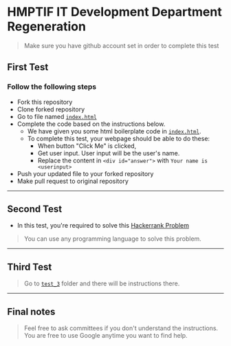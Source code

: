 # HMPTIF IT Development Department Regeneration

> Make sure you have github account set in order to complete this test

## First Test

### Follow the following steps
+ Fork this repository
+ Clone forked repository
+ Go to file named [`index.html`](https://github.com/Sistech-uphmc/ProgDiv-Regen2021/blob/main/index.html)
+ Complete the code based on the instructions below.
    * We have given you some html boilerplate code in [`index.html`]().
    * To complete this test, your webpage should be able to do these:
        - When button "Click Me" is clicked,
        - Get user input. User input will be the user's name.
        - Replace the content in `<div id="answer">` with `Your name is <userinput>`
+ Push your updated file to your forked repository
+ Make pull request to original repository

------------
## Second Test
* In this test, you're required to solve this [Hackerrank Problem](https://www.hackerrank.com/challenges/birthday-cake-candles/problem)
> You can use any programming language to solve this problem.

------------
## Third Test
> Go to [`test_3`]() folder and there will be instructions there.

------------
## Final notes
> Feel free to ask committees if you don't understand the instructions.
> You are free to use Google anytime you want to find help.